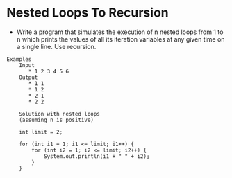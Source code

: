 # Nested Loops To Recursion
* Write a program that simulates the execution of n nested loops from 1 to n which prints the values of all its iteration variables at any given time on a single line. Use recursion.
``` 
Examples
    Input
       * 1 2 3 4 5 6
    Output
       * 1 1
       * 1 2
       * 2 1
       * 2 2
       
    Solution with nested loops
    (assuming n is positive)
    
    int limit = 2;

    for (int i1 = 1; i1 <= limit; i1++) {
        for (int i2 = 1; i2 <= limit; i2++) {
            System.out.println(i1 + " " + i2);
        }
    }
    
    
```
